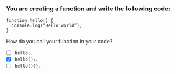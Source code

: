 ### You are creating a function and write the following code:

```
function hello() {
  console.log(“Hello world”);
}
```

How do you call your function in your code?

- [ ] `hello;`.
- [x] `hello();`.
- [ ] `hello(){}`.
